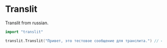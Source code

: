 # Translit

Translit from russian.

```go
import "translit"

translit.Translit("Привет, это тестовое сообщение для транслита.") // => "Privet, jeto testovoe soobshhenie dlja translita."
```